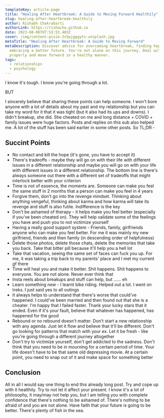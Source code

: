 ```yaml
---
templateKey: article-page
title: "Healing After Heartbreak: A Guide to Moving Forward Healthily"
slug: healing-after-heartbreak-healthily
author: Rishabh Chakrabarti
authorLink: https://rishacha.github.io
date: 2023-08-06T07:53:53.403Z
cover: /img/content-pixie-2v5pjggqyts-unsplash.jpg
metaTitle: "Healing After Heartbreak: A Guide to Moving Forward"
metaDescription: Discover advice for overcoming heartbreak, finding hope, and
  embracing a better future. You're not alone on this journey. Deal with it
  properly and move forward in a healthy manner.
tags:
  - relationships
  - psychology
---
```

I know it's tough. I know you're going through a lot.

BUT

I sincerely believe that sharing these points can help someone. I won't bore anyone with a lot of details about my past and my relationship but you can take my word for it that it was tight (but it also had its ups and downs). I didn't breakup, she did. She cheated on me and long distance + COVID + family issues were huge factors. Posts and replies on this sub also helped me. A lot of the stuff has been said earlier in some other posts. So TL;DR -

## Succint Points

* No contact and kill the hope (it's gone, you have to accept it) 
* There's tradeoffs - maybe they will go on with their life with different issues in a different relationship and maybe you will go on with your life with different issues in a different relationship. The bottom line is there's always someone out there with a different set of tradeoffs that might interlock better with your criterion
* Time is not of essence, the moments are. Someone can make you feel the same stuff in 2 months that a person can make you feel in 4 years 
* Forgive them, don't go into the revenge mindset. Thinking about anything vengeful, thinking about karma and how karma will take its revenge and stuff is also futile. Indifference is the key 
* Don't be ashamed of therapy - it helps make you feel better (especially if you've been cheated on). They will help validate some of the feelings you have and push you to not victimize yourself 
* Having a really good support system - Friends, family, girlfriends anyone who can make you feel better. For me it was mainly my new girlfriend, friends and then family (in descending order of helpfulness)
* Delete those photos, delete those chats, delete the memories that take you back. Take that bitter pill because it'll help you a hell lot
* Take that vacation, seeing the same set of faces can fuck you up. For me, it was taking a trip back to my parents' place and I met my current gf there
* Time will heal you and make it better. Shit happens. Shit happens to everyone. You are not alone. Never ever think that
* Insta reels about breakups and stuff can help, but ...... eh
* Learn something new - I learnt bike riding. Helped out a lot. I went on treks. I just said yes to all outings
* It always helps to understand that there's worse that could've happened. I could've been married and then found out that she is a cheater. I'm happy that I failed faster. Thank your lucky stars that it ended. Even if it's your fault, believe that whatever has happened, has happened for the good
* Rebound or no rebound doesn't matter. Don't start a new relationship with any agenda. Just let it flow and believe that it'll be different. Don't go looking for patterns that match with your ex. Let it be fresh - like you're going through a different journey altogether
* Don't try to victimize yourself, don't get addicted to the sadness. Don't think that you need to be in mourning for a certain period of time. Your life doesn't have to be that same old depressing movie. At a certain point, you need to snap out of it and make space for something better

## Conclusion

All in all I would say one thing to end this already long post. Try and cope up with it healthily. Try to not let it affect your present. I know it's a lot of philosophy, it may/may not help you, but I am telling you with complete confidence that there's nothing to be ashamed of. There's nothing to be afraid of and you are not alone. Have faith that your future is going to be better. There's plenty of fish in the sea.